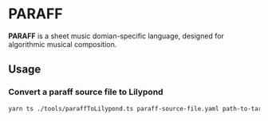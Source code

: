 # PARAFF

**PARAFF** is a sheet music domian-specific language, designed for algorithmic musical composition.


## Usage

### Convert a paraff source file to Lilypond

```sh
yarn ts ./tools/paraffToLilypond.ts paraff-source-file.yaml path-to-target-dir
```
